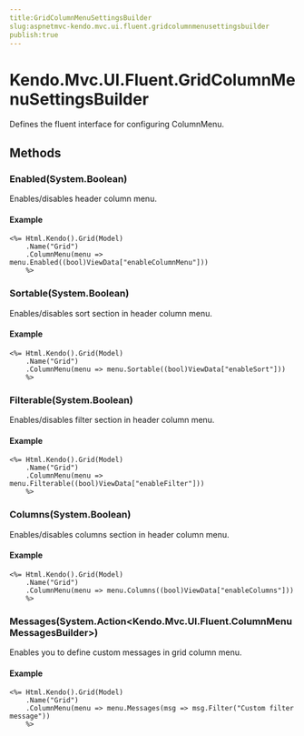 ```yaml
---
title:GridColumnMenuSettingsBuilder
slug:aspnetmvc-kendo.mvc.ui.fluent.gridcolumnmenusettingsbuilder
publish:true
---
```


# Kendo.Mvc.UI.Fluent.GridColumnMenuSettingsBuilder

Defines the fluent interface for configuring ColumnMenu.

## Methods

### Enabled(System.Boolean)
Enables/disables header column menu.

#### Example
    <%= Html.Kendo().Grid(Model)
        .Name("Grid")
        .ColumnMenu(menu => menu.Enabled((bool)ViewData["enableColumnMenu"]))
        %>

### Sortable(System.Boolean)
Enables/disables sort section in header column menu.

#### Example
    <%= Html.Kendo().Grid(Model)
        .Name("Grid")
        .ColumnMenu(menu => menu.Sortable((bool)ViewData["enableSort"]))
        %>

### Filterable(System.Boolean)
Enables/disables filter section in header column menu.

#### Example
    <%= Html.Kendo().Grid(Model)
        .Name("Grid")
        .ColumnMenu(menu => menu.Filterable((bool)ViewData["enableFilter"]))
        %>

### Columns(System.Boolean)
Enables/disables columns section in header column menu.

#### Example
    <%= Html.Kendo().Grid(Model)
        .Name("Grid")
        .ColumnMenu(menu => menu.Columns((bool)ViewData["enableColumns"]))
        %>

### Messages(System.Action\<Kendo.Mvc.UI.Fluent.ColumnMenuMessagesBuilder\>)
Enables you to define custom messages in grid column menu.

#### Example
    <%= Html.Kendo().Grid(Model)
        .Name("Grid")
        .ColumnMenu(menu => menu.Messages(msg => msg.Filter("Custom filter message"))
        %>